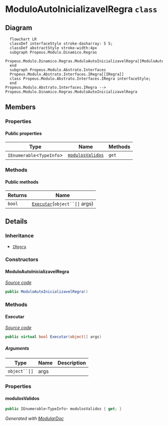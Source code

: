 # ModuloAutoInicializavelRegra `class`

## Diagram
```mermaid
  flowchart LR
  classDef interfaceStyle stroke-dasharray: 5 5;
  classDef abstractStyle stroke-width:4px
  subgraph Propeus.Modulo.Dinamico.Regras
  Propeus.Modulo.Dinamico.Regras.ModuloAutoInicializavelRegra[[ModuloAutoInicializavelRegra]]
  end
  subgraph Propeus.Modulo.Abstrato.Interfaces
  Propeus.Modulo.Abstrato.Interfaces.IRegra[[IRegra]]
  class Propeus.Modulo.Abstrato.Interfaces.IRegra interfaceStyle;
  end
Propeus.Modulo.Abstrato.Interfaces.IRegra --> Propeus.Modulo.Dinamico.Regras.ModuloAutoInicializavelRegra
```

## Members
### Properties
#### Public  properties
| Type | Name | Methods |
| --- | --- | --- |
| `IEnumerable`&lt;`TypeInfo`&gt; | [`modulosValidos`](#modulosvalidos) | `get` |

### Methods
#### Public  methods
| Returns | Name |
| --- | --- |
| `bool` | [`Executar`](#executar)(`object``[]` args) |

## Details
### Inheritance
 - [
`IRegra`
](../../abstrato/interfaces/IRegra.md)

### Constructors
#### ModuloAutoInicializavelRegra
[*Source code*](https://github.com///blob//src/Propeus.Modulo.Dinamico/Regras/ModuloAutoInicializavelRegra.cs#L13)
```csharp
public ModuloAutoInicializavelRegra()
```

### Methods
#### Executar
[*Source code*](https://github.com///blob//src/Propeus.Modulo.Dinamico/Regras/ModuloAutoInicializavelRegra.cs#L15)
```csharp
public virtual bool Executar(object[] args)
```
##### Arguments
| Type | Name | Description |
| --- | --- | --- |
| `object``[]` | args |   |

### Properties
#### modulosValidos
```csharp
public IEnumerable<TypeInfo> modulosValidos { get; }
```

*Generated with* [*ModularDoc*](https://github.com/hailstorm75/ModularDoc)
